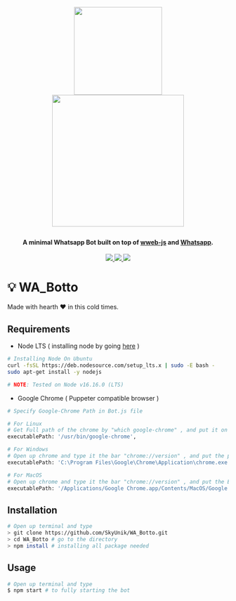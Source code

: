 <h1 align="center">
  <br>
  <a href="https://github.com/pedroslopez/whatsapp-web.js">
  <img src="https://user-images.githubusercontent.com/111160287/184460084-4fa78a30-da3c-4a4b-a4e4-4a3bdbcf60de.png"  width="200"></a>
  <br>
  <a href="https://github.com/SkyUnik/WA_Botto">
  <img src="https://user-images.githubusercontent.com/111160287/184459930-04f5ec5a-3c1d-4902-b1c0-6dd259f74cce.png" width="300"><a>
  <br>
</h1>

<h4 align="center">A minimal Whatsapp Bot built on top of <a href="https://github.com/pedroslopez/whatsapp-web.js" target="_blank">wweb-js</a> and <a href="https://www.whatsapp.com/" target="_blank">Whatsapp</a>.</h4>

<p align="center">
  </a>
  <a href="https://github.com/pedroslopez/whatsapp-web.js">
    <img src="https://img.shields.io/github/v/release/pedroslopez/whatsapp-web.js?color=Whatsapp&display_name=tag&label=wweb-js&logo=Whatsapp">
  </a>
  <a href="https://www.whatsapp.com/">
    <img src="https://img.shields.io/badge/WhatsApp_Web-2.2224.8-brightgreen.svg?logo=Whatsapp">
  </a>
  <a href="https://discord.gg/wyKybbF">
    <img src="https://img.shields.io/discord/698610475432411196?color=light&label=Discord&logo=Discord&logoColor=purple%20dark">
  </a>
</p>


<!-- ![wweb-js_trademark-removebg-preview](https://user-images.githubusercontent.com/111160287/184460084-4fa78a30-da3c-4a4b-a4e4-4a3bdbcf60de.png) 
![💻_Whatsapp_Bot_💻](https://user-images.githubusercontent.com/111160287/184459930-04f5ec5a-3c1d-4902-b1c0-6dd259f74cce.png) -->

# :bulb: WA_Botto
Made with hearth :heart: in this cold times.

## Requirements
- Node LTS ( installing node by going [here](https://nodejs.org/en/download/) )
```bash
# Installing Node On Ubuntu
curl -fsSL https://deb.nodesource.com/setup_lts.x | sudo -E bash -
sudo apt-get install -y nodejs 

# NOTE: Tested on Node v16.16.0 (LTS)
```
- Google Chrome ( Puppeter compatible browser ) <br />
```bash
# Specify Google-Chrome Path in Bot.js file

# For Linux 
# Get Full path of the chrome by "which google-chrome" , and put it on the line
executablePath: '/usr/bin/google-chrome',

# For Windows
# Open up chrome and type it the bar "chrome://version" , and put the path on the line
executablePath: 'C:\Program Files\Google\Chrome\Application\chrome.exe',

# For MacOS
# Open up chrome and type it the bar "chrome://version" , and put the Executable Path on the line
executablePath: '/Applications/Google Chrome.app/Contents/MacOS/Google Chrome',
```

## Installation
```bash
# Open up terminal and type
> git clone https://github.com/SkyUnik/WA_Botto.git
> cd WA_Botto # go to the directory 
> npm install # installing all package needed
```

## Usage
```bash
# Open up terminal and type
$ npm start # to fully starting the bot
```
